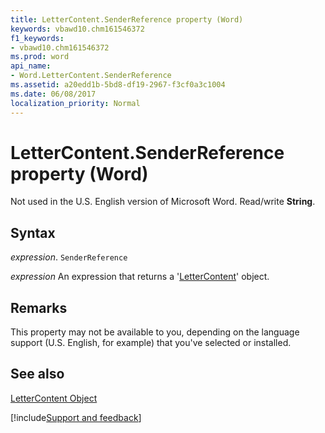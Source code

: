 ```yaml
---
title: LetterContent.SenderReference property (Word)
keywords: vbawd10.chm161546372
f1_keywords:
- vbawd10.chm161546372
ms.prod: word
api_name:
- Word.LetterContent.SenderReference
ms.assetid: a20edd1b-5bd8-df19-2967-f3cf0a3c1004
ms.date: 06/08/2017
localization_priority: Normal
---
```



# LetterContent.SenderReference property (Word)

Not used in the U.S. English version of Microsoft Word. Read/write  **String**.


## Syntax

_expression_. `SenderReference`

 _expression_ An expression that returns a '[LetterContent](Word.LetterContent.md)' object.


## Remarks

This property may not be available to you, depending on the language support (U.S. English, for example) that you've selected or installed.


## See also


[LetterContent Object](Word.LetterContent.md)

[!include[Support and feedback](~/includes/feedback-boilerplate.md)]
